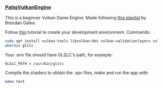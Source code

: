 ### [PatiqVulkanEngine](https://github.com/pa-tiq/PatiqVulkanEngine)

This is a beginner Vulkan Game Engine. Made following [this playlist](https://www.youtube.com/playlist?list=PL8327DO66nu9qYVKLDmdLW_84-yE4auCR) by Brendan Galea. 

Follow [this](https://vulkan-tutorial.com/Development_environment#page_Linux) tutorial to create your development environment. Commands:
```bash
sudo apt install vulkan-tools libvulkan-dev vulkan-validationlayers vulkan-utility-libraries-dev spirv-tools libglfw3-dev libglm-dev libxxf86vm-dev libxi-dev glslc
whereis glslc
```

Your .env file should have GLSLC's path, for example:
```
GLSLC_PATH = /usr/bin/glslc
```

Compile the shaders to obtain the .spv files, make and run the app with:
```bash
make test
``` 